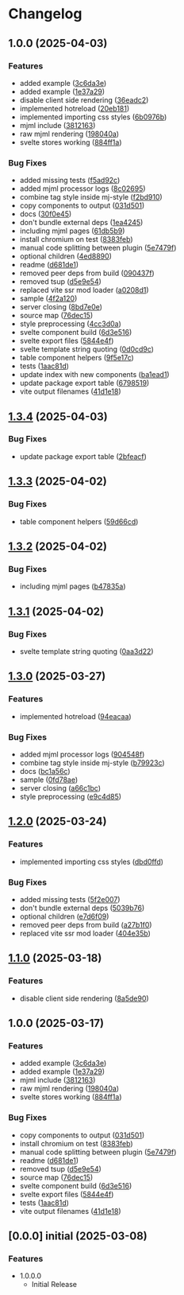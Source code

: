 # Changelog

## 1.0.0 (2025-04-03)


### Features

* added example ([3c6da3e](https://github.com/Luiz-Monad/mjml-svelte/commit/3c6da3e94160806058c3e8d2fdd3ac0be9c05705))
* added example ([1e37a29](https://github.com/Luiz-Monad/mjml-svelte/commit/1e37a29d9463283ac19e71307a0ea7b20802fe5c))
* disable client side rendering ([36eadc2](https://github.com/Luiz-Monad/mjml-svelte/commit/36eadc20e0d875fb7f834e761308c5eb43795a7e))
* implemented hotreload ([20eb181](https://github.com/Luiz-Monad/mjml-svelte/commit/20eb181649bb1ea0b2552a8e2afdd84b129506cb))
* implemented importing css styles ([6b0976b](https://github.com/Luiz-Monad/mjml-svelte/commit/6b0976b70e67157983f7a9bde487c2127bf8fc89))
* mjml include ([3812163](https://github.com/Luiz-Monad/mjml-svelte/commit/3812163ec809d77d6f5e47487534933d8518606a))
* raw mjml rendering ([198040a](https://github.com/Luiz-Monad/mjml-svelte/commit/198040a3979705220620c2de5f673c423c00451a))
* svelte stores working ([884ff1a](https://github.com/Luiz-Monad/mjml-svelte/commit/884ff1ab2cee87e81ab0a7f642bc6e36cc1aba45))


### Bug Fixes

* added missing tests ([f5ad92c](https://github.com/Luiz-Monad/mjml-svelte/commit/f5ad92c27d218e54750f8731d93535cc81509445))
* added mjml processor logs ([8c02695](https://github.com/Luiz-Monad/mjml-svelte/commit/8c02695eab72611adc4356adae5683dde6ff40e4))
* combine tag style inside mj-style ([f2bd910](https://github.com/Luiz-Monad/mjml-svelte/commit/f2bd9108a5c9658cf27651928ac322332bd435fc))
* copy components to output ([031d501](https://github.com/Luiz-Monad/mjml-svelte/commit/031d50119eae8e8ec430dc65175cbaa348ac477b))
* docs ([30f0e45](https://github.com/Luiz-Monad/mjml-svelte/commit/30f0e45f7ad226c740bd36ca3ca892abd8a3dc69))
* don't bundle external deps ([1ea4245](https://github.com/Luiz-Monad/mjml-svelte/commit/1ea4245d719fdcc28ff0c8f54673bfd3d3fcf909))
* including mjml pages ([61db5b9](https://github.com/Luiz-Monad/mjml-svelte/commit/61db5b9eb56bf0bd8a547f82763fad0989858467))
* install chromium on test ([8383feb](https://github.com/Luiz-Monad/mjml-svelte/commit/8383feb5d2efa9995e02d3f970b2190dcb6446dc))
* manual code splitting between plugin ([5e7479f](https://github.com/Luiz-Monad/mjml-svelte/commit/5e7479f52f595a9d73a42aaf545760260d257790))
* optional children ([4ed8890](https://github.com/Luiz-Monad/mjml-svelte/commit/4ed8890fe3d98a955f51ca47d7bc60517d2d2766))
* readme ([d681de1](https://github.com/Luiz-Monad/mjml-svelte/commit/d681de129153cec590ab7f1ac603fb1bbff458af))
* removed peer deps from build ([090437f](https://github.com/Luiz-Monad/mjml-svelte/commit/090437ffee784a7f5291a5b09c33c548d5f397f8))
* removed tsup ([d5e9e54](https://github.com/Luiz-Monad/mjml-svelte/commit/d5e9e541629d2d54e674379c9db411c5e22a2e5d))
* replaced vite ssr mod loader ([a0208d1](https://github.com/Luiz-Monad/mjml-svelte/commit/a0208d1d5cc53470239e66216a0cbd60dd05c3c1))
* sample ([4f2a120](https://github.com/Luiz-Monad/mjml-svelte/commit/4f2a1209d24e4d3916457625f65557fc0ad1b84e))
* server closing ([8bd7e0e](https://github.com/Luiz-Monad/mjml-svelte/commit/8bd7e0e72bb67c7cd47d5b41e56ac0e031af2551))
* source map ([76dec15](https://github.com/Luiz-Monad/mjml-svelte/commit/76dec1582d999e7cc5803b510c9e57b5f77e6865))
* style preprocessing ([4cc3d0a](https://github.com/Luiz-Monad/mjml-svelte/commit/4cc3d0a86b9ddbbd2ed703bd3d011f5be406b2bf))
* svelte component build ([6d3e516](https://github.com/Luiz-Monad/mjml-svelte/commit/6d3e5164a6fc28fdf851c7f91b63255f9f2d8281))
* svelte export files ([5844e4f](https://github.com/Luiz-Monad/mjml-svelte/commit/5844e4f4256058daacaa14561bb6442f2b94531f))
* svelte template string quoting ([0d0cd9c](https://github.com/Luiz-Monad/mjml-svelte/commit/0d0cd9ceba2cbc7d1aa8052fd41d44ba24a1629b))
* table component helpers ([9f5e17c](https://github.com/Luiz-Monad/mjml-svelte/commit/9f5e17c5d6bf2b2055e2b9f620b05d92db1fec25))
* tests ([1aac81d](https://github.com/Luiz-Monad/mjml-svelte/commit/1aac81d6f948441f54c06275e9e91a32e75964e8))
* update index with new components ([ba1ead1](https://github.com/Luiz-Monad/mjml-svelte/commit/ba1ead1c2fbde4f4057d09c7efe243091dff1ab0))
* update package export table ([6798519](https://github.com/Luiz-Monad/mjml-svelte/commit/67985192ec598852b9847edb9a981699de9ad585))
* vite output filenames ([41d1e18](https://github.com/Luiz-Monad/mjml-svelte/commit/41d1e18cdfab44123875a2b7cadbfd369eb76363))

## [1.3.4](https://github.com/Luiz-Monad/mjml-svelte/compare/v1.3.3...v1.3.4) (2025-04-03)


### Bug Fixes

* update package export table ([2bfeacf](https://github.com/Luiz-Monad/mjml-svelte/commit/2bfeacf9dd0ba0f125f46c55e33094bab4f13ddb))

## [1.3.3](https://github.com/Luiz-Monad/mjml-svelte/compare/v1.3.2...v1.3.3) (2025-04-02)


### Bug Fixes

* table component helpers ([59d66cd](https://github.com/Luiz-Monad/mjml-svelte/commit/59d66cd4d0c56b3b7880a3556d6e777e9b11e2e8))

## [1.3.2](https://github.com/Luiz-Monad/mjml-svelte/compare/v1.3.1...v1.3.2) (2025-04-02)


### Bug Fixes

* including mjml pages ([b47835a](https://github.com/Luiz-Monad/mjml-svelte/commit/b47835abd6bf417ae8244d5fc4a38ed0bd84ee7d))

## [1.3.1](https://github.com/Luiz-Monad/mjml-svelte/compare/v1.3.0...v1.3.1) (2025-04-02)


### Bug Fixes

* svelte template string quoting ([0aa3d22](https://github.com/Luiz-Monad/mjml-svelte/commit/0aa3d2241142decd9926c0bb253b7113f2c30c9d))

## [1.3.0](https://github.com/Luiz-Monad/mjml-svelte/compare/v1.2.0...v1.3.0) (2025-03-27)


### Features

* implemented hotreload ([94eacaa](https://github.com/Luiz-Monad/mjml-svelte/commit/94eacaad0cc1b8fcfd7b851f8f2239a9bced7ce0))


### Bug Fixes

* added mjml processor logs ([904548f](https://github.com/Luiz-Monad/mjml-svelte/commit/904548f22225a25a5b48b9ac4bef86d5b8c389eb))
* combine tag style inside mj-style ([b79923c](https://github.com/Luiz-Monad/mjml-svelte/commit/b79923cc01bfb326a242df3ccd179d61d31d6fc1))
* docs ([bc1a56c](https://github.com/Luiz-Monad/mjml-svelte/commit/bc1a56cd3a162d23f70fe25ebbca494551dfdd2f))
* sample ([0fd78ae](https://github.com/Luiz-Monad/mjml-svelte/commit/0fd78ae922fcb93a0c72c6851eb5b016f760d4e1))
* server closing ([a66c1bc](https://github.com/Luiz-Monad/mjml-svelte/commit/a66c1bcfa4d126fe8cd444db85a2193946fe4f08))
* style preprocessing ([e9c4d85](https://github.com/Luiz-Monad/mjml-svelte/commit/e9c4d859f5e245a29fb3d113ef17d98cdbdb2813))

## [1.2.0](https://github.com/Luiz-Monad/mjml-svelte/compare/v1.1.0...v1.2.0) (2025-03-24)


### Features

* implemented importing css styles ([dbd0ffd](https://github.com/Luiz-Monad/mjml-svelte/commit/dbd0ffdbc97685b24a6e051cefd188effe5d57ca))


### Bug Fixes

* added missing tests ([5f2e007](https://github.com/Luiz-Monad/mjml-svelte/commit/5f2e00772a1f764efda6ccbb45936074e3b905d8))
* don't bundle external deps ([5039b76](https://github.com/Luiz-Monad/mjml-svelte/commit/5039b760afc2a551b7d23177dccfac6319a84518))
* optional children ([e7d6f09](https://github.com/Luiz-Monad/mjml-svelte/commit/e7d6f09aa9eb6ef41824a25eec39ab0f8aee56c9))
* removed peer deps from build ([a27b1f0](https://github.com/Luiz-Monad/mjml-svelte/commit/a27b1f02d687097653f93477727f45687849062b))
* replaced vite ssr mod loader ([404e35b](https://github.com/Luiz-Monad/mjml-svelte/commit/404e35be1d495f0f4eafa473702025af93ce6e1d))

## [1.1.0](https://github.com/Luiz-Monad/mjml-svelte/compare/v1.0.0...v1.1.0) (2025-03-18)


### Features

* disable client side rendering ([8a5de90](https://github.com/Luiz-Monad/mjml-svelte/commit/8a5de904ce0a698d39477d199c1a8c3c6fca22e1))

## 1.0.0 (2025-03-17)


### Features

* added example ([3c6da3e](https://github.com/Luiz-Monad/mjml-svelte/commit/3c6da3e94160806058c3e8d2fdd3ac0be9c05705))
* added example ([1e37a29](https://github.com/Luiz-Monad/mjml-svelte/commit/1e37a29d9463283ac19e71307a0ea7b20802fe5c))
* mjml include ([3812163](https://github.com/Luiz-Monad/mjml-svelte/commit/3812163ec809d77d6f5e47487534933d8518606a))
* raw mjml rendering ([198040a](https://github.com/Luiz-Monad/mjml-svelte/commit/198040a3979705220620c2de5f673c423c00451a))
* svelte stores working ([884ff1a](https://github.com/Luiz-Monad/mjml-svelte/commit/884ff1ab2cee87e81ab0a7f642bc6e36cc1aba45))


### Bug Fixes

* copy components to output ([031d501](https://github.com/Luiz-Monad/mjml-svelte/commit/031d50119eae8e8ec430dc65175cbaa348ac477b))
* install chromium on test ([8383feb](https://github.com/Luiz-Monad/mjml-svelte/commit/8383feb5d2efa9995e02d3f970b2190dcb6446dc))
* manual code splitting between plugin ([5e7479f](https://github.com/Luiz-Monad/mjml-svelte/commit/5e7479f52f595a9d73a42aaf545760260d257790))
* readme ([d681de1](https://github.com/Luiz-Monad/mjml-svelte/commit/d681de129153cec590ab7f1ac603fb1bbff458af))
* removed tsup ([d5e9e54](https://github.com/Luiz-Monad/mjml-svelte/commit/d5e9e541629d2d54e674379c9db411c5e22a2e5d))
* source map ([76dec15](https://github.com/Luiz-Monad/mjml-svelte/commit/76dec1582d999e7cc5803b510c9e57b5f77e6865))
* svelte component build ([6d3e516](https://github.com/Luiz-Monad/mjml-svelte/commit/6d3e5164a6fc28fdf851c7f91b63255f9f2d8281))
* svelte export files ([5844e4f](https://github.com/Luiz-Monad/mjml-svelte/commit/5844e4f4256058daacaa14561bb6442f2b94531f))
* tests ([1aac81d](https://github.com/Luiz-Monad/mjml-svelte/commit/1aac81d6f948441f54c06275e9e91a32e75964e8))
* vite output filenames ([41d1e18](https://github.com/Luiz-Monad/mjml-svelte/commit/41d1e18cdfab44123875a2b7cadbfd369eb76363))

## [0.0.0] initial (2025-03-08)

### Features

- 1.0.0.0
  - Initial Release

